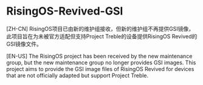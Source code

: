 # RisingOS-Revived-GSI
[ZH-CN] RisingOS项目已由新的维护组接收，但新的维护组不再提供GSI镜像，此项目旨在为未被官方适配但支持Project Treble的设备提供RisingOS Revived的GSI镜像文件。

[EN-US] The RisingOS project has been received by the new maintenance group, but the new maintenance group no longer provides GSI images. This project aims to provide the GSI image files of RisingOS Revived for devices that are not officially adapted but support Project Treble.

